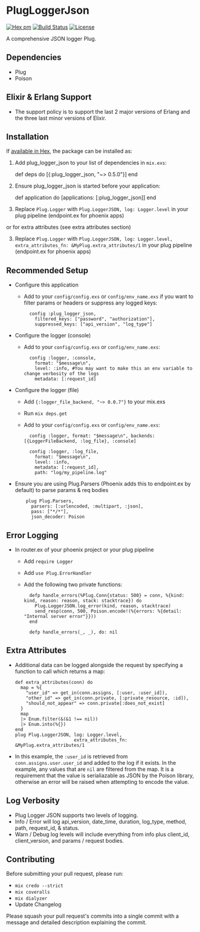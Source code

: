 # PlugLoggerJson
[![Hex pm](http://img.shields.io/hexpm/v/plug_logger_json.svg?style=flat)](https://hex.pm/packages/plug_logger_json)
[![Build Status](https://travis-ci.org/bleacherreport/plug_logger_json.svg?branch=master)](https://travis-ci.org/bleacherreport/plug_logger_json)
[![License](https://img.shields.io/badge/license-Apache%202-blue.svg)](https://github.com/bleacherreport/plug_logger_json/blob/master/LICENSE)

A comprehensive JSON logger Plug.

## Dependencies
  * Plug
  * Poison

## Elixir & Erlang Support
  * The support policy is to support the last 2 major versions of Erlang and the three last minor versions of Elixir.

## Installation

If [available in Hex](https://hex.pm/docs/publish), the package can be installed as:

  1. Add plug_logger_json to your list of dependencies in `mix.exs`:

        def deps do
          [{:plug_logger_json, "~> 0.5.0"}]
        end

  2. Ensure plug_logger_json is started before your application:

        def application do
          [applications: [:plug_logger_json]]
        end
  3. Replace `Plug.Logger` with `Plug.LoggerJSON, log: Logger.level` in your plug pipeline (endpoint.ex for phoenix apps)

  or for extra attributes (see extra attributes section)

  3. Replace `Plug.Logger` with `Plug.LoggerJSON, log: Logger.level, extra_attributes_fn: &MyPlug.extra_attributes/1` in your plug pipeline (endpoint.ex for phoenix apps)

## Recommended Setup
  * Configure this application
    * Add to your `config/config.exs` or `config/env_name.exs` if you want to filter params or headers or suppress any logged keys:

            config :plug_logger_json,
              filtered_keys: ["password", "authorization"],
              suppressed_keys: ["api_version", "log_type"]

  * Configure the logger (console)
    * Add to your `config/config.exs` or `config/env_name.exs`:

            config :logger, :console,
              format: "$message\n",
              level: :info, #You may want to make this an env variable to change verbosity of the logs
              metadata: [:request_id]

  * Configure the logger (file)
    * Add `{:logger_file_backend, "~> 0.0.7"}` to your mix.exs
    * Run `mix deps.get`
    * Add to your `config/config.exs` or `config/env_name.exs`:

            config :logger, format: "$message\n", backends: [{LoggerFileBackend, :log_file}, :console]

            config :logger, :log_file,
              format: "$message\n",
              level: :info,
              metadata: [:request_id],
              path: "log/my_pipeline.log"

  * Ensure you are using Plug.Parsers (Phoenix adds this to endpoint.ex by default) to parse params & req bodies

            plug Plug.Parsers,
              parsers: [:urlencoded, :multipart, :json],
              pass: ["*/*"],
              json_decoder: Poison

## Error Logging
  * In router.ex of your phoenix project or your plug pipeline
    * Add `require Logger`
    * Add `use Plug.ErrorHandler`
    * Add the following two private functions:
            
            defp handle_errors(%Plug.Conn{status: 500} = conn, %{kind: kind, reason: reason, stack: stacktrace}) do
              Plug.LoggerJSON.log_error(kind, reason, stacktrace)
              send_resp(conn, 500, Poison.encode!(%{errors: %{detail: "Internal server error"}}))
            end

            defp handle_errors(_, _), do: nil 

## Extra Attributes
  * Additional data can be logged alongside the request by specifying a function
  to call which returns a map:
        
        def extra_attributes(conn) do
          map = %{
            "user_id" => get_in(conn.assigns, [:user, :user_id]),
            "other_id" => get_in(conn.private, [:private_resource, :id]),
            "should_not_appear" => conn.private[:does_not_exist]
          }
          map
          |> Enum.filter(&(&1 !== nil))
          |> Enum.into(%{})
        end
        plug Plug.LoggerJSON, log: Logger.level,
                              extra_attributes_fn: &MyPlug.extra_attributes/1
                              
  * In this example, the `:user_id` is retrieved from `conn.assigns.user.user_id`
  and added to the log if it exists. In the example, any values that are `nil`
  are filtered from the map. It is a requirement that the value is
  serialiazable as JSON by the Poison library, otherwise an error will be raised
  when attempting to encode the value.

## Log Verbosity
  * Plug Logger JSON supports two levels of logging. 
  * Info / Error will log api_version, date_time, duration, log_type, method, path, request_id, & status.
  * Warn / Debug log levels will include everything from info plus client_id, client_version, and params / request bodies.

## Contributing
Before submitting your pull request, please run:
  * `mix credo --strict`
  * `mix coveralls`
  * `mix dialyzer`
  *  Update Changelog

Please squash your pull request's commits into a single commit with a message and
detailed description explaining the commit.
